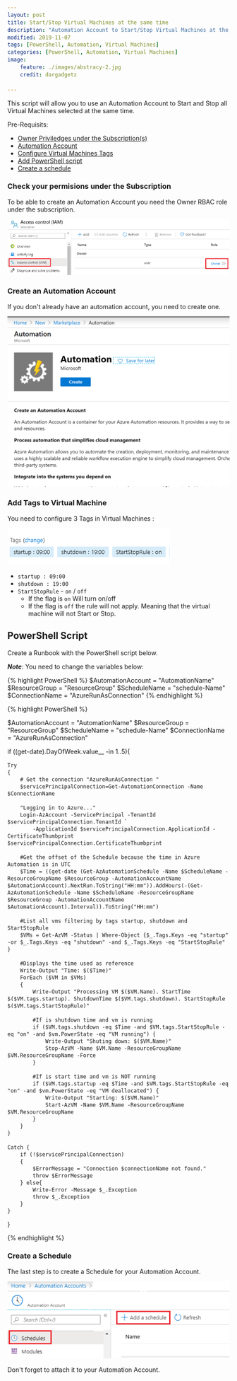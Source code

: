 ```yaml
---
layout: post
title: Start/Stop Virtual Machines at the same time
description: "Automation Account to Start/Stop Virtual Machines at the same time"
modified: 2019-11-07
tags: [PowerShell, Automation, Virtual Machines]
categories: [PowerShell, Automation, Virtual Machines]
image:
    feature: ./images/abstracy-2.jpg
    credit: dargadgetz

---
```

This script will allow you to use an Automation Account to Start and Stop all Virtual Machines selected at the same time.

Pre-Requisits:
 - [Owner Priviledges under the Subscription(s)](#check-your-permisions-under-the-subscription)
 - [Automation Account](#create-an-automation-account)
 - [Configure Virtual Machines Tags](#add-tags-to-virtual-machine)
 - [Add PowerShell script](#powershell-script)
 - [Create a schedule](#create-a-schedule)


### Check your permisions under the Subscription

To be able to create an Automation Account you need the Owner RBAC role under the subscription.

![img](/images/2019/11/subscription.png)

### Create an Automation Account

If you don't already have an automation account, you need to create one.

![img](/images/2019/11/automation.png) 


### Add Tags to Virtual Machine

You need to configure 3 Tags in Virtual Machines :


![img](/images/2019/11/start-stop-tags.png) 


  - `startup : 09:00` 
  - `shutdown : 19:00`  
  - `StartStopRule` - `on` / `off`
    - If the flag is `on`  Will turn on/off 
    - If the flag is `off` the rule will not apply. Meaning that the virtual machine will not Start or Stop.


## PowerShell Script

Create a Runbook with the PowerShell script below.

**_Note_**: You need to change the variables below:

{% highlight PowerShell %}
$AutomationAccount = "AutomationName"
$ResourceGroup = "ResourceGroup"
$ScheduleName = "schedule-Name"
$ConnectionName = "AzureRunAsConnection"
{% endhighlight %}

{% highlight PowerShell %}

$AutomationAccount = "AutomationName"
$ResourceGroup = "ResourceGroup"
$ScheduleName = "schedule-Name"
$ConnectionName = "AzureRunAsConnection"

if ((get-date).DayOfWeek.value__ -in 1..5){
    
    Try
    {
        # Get the connection "AzureRunAsConnection "
        $servicePrincipalConnection=Get-AutomationConnection -Name $ConnectionName

        "Logging in to Azure..."
        Login-AzAccount -ServicePrincipal -TenantId $servicePrincipalConnection.TenantId `
            -ApplicationId $servicePrincipalConnection.ApplicationId -CertificateThumbprint $servicePrincipalConnection.CertificateThumbprint 

        #Get the offset of the Schedule because the time in Azure Automation is in UTC
        $Time = ((get-date (Get-AzAutomationSchedule -Name $ScheduleName -ResourceGroupName $ResourceGroup -AutomationAccountName $AutomationAccount).NextRun.ToString("HH:mm")).AddHours(-(Get-AzAutomationSchedule -Name $ScheduleName -ResourceGroupName $ResourceGroup -AutomationAccountName $AutomationAccount).Interval)).ToString("HH:mm")

        #List all vms filtering by tags startup, shutdown and StartStopRule
        $VMs = Get-AzVM -Status | Where-Object {$_.Tags.Keys -eq "startup" -or $_.Tags.Keys -eq "shutdown" -and $_.Tags.Keys -eq "StartStopRule" }

        #Displays the time used as reference
        Write-Output "Time: $($Time)"
        ForEach ($VM in $VMs) 
        {        
            Write-Output "Processing VM $($VM.Name). StartTime $($VM.tags.startup). ShutdownTime $($VM.tags.shutdown). StartStopRule $($VM.tags.StartStopRule)"
            
            #If is shutdown time and vm is running
            if ($VM.tags.shutdown -eq $Time -and $VM.tags.StartStopRule -eq "on" -and $vm.PowerState -eq "VM running") {
                Write-Output "Shuting down: $($VM.Name)"
                Stop-AzVM -Name $VM.Name -ResourceGroupName $VM.ResourceGroupName -Force
            }
        
            #If is start time and vm is NOT running
            if ($VM.tags.startup -eq $Time -and $VM.tags.StartStopRule -eq "on" -and $vm.PowerState -eq "VM deallocated") {
                Write-Output "Starting: $($VM.Name)"
                Start-AzVM -Name $VM.Name -ResourceGroupName $VM.ResourceGroupName
            }
        }
    }
    
    Catch {
        if (!$servicePrincipalConnection)
        {
            $ErrorMessage = "Connection $connectionName not found."
            throw $ErrorMessage
        } else{
            Write-Error -Message $_.Exception
            throw $_.Exception
        }
    }
} 

{% endhighlight %}


### Create a Schedule

The last step is to create a Schedule for your Automation Account.

![img](/images/2019/11/schedule.png)

Don't forget to attach it to your Automation Account.